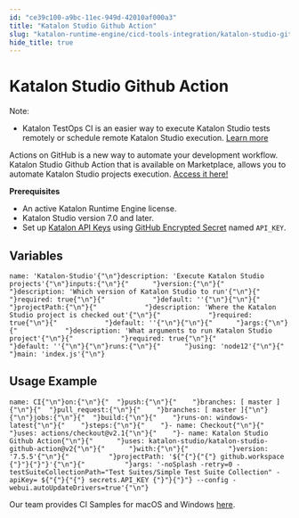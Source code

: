 ```yaml
---
id: "ce39c100-a9bc-11ec-949d-42010af000a3"
title: "Katalon Studio Github Action"
slug: "katalon-runtime-engine/cicd-tools-integration/katalon-studio-github-action"
hide_title: true
---
```


# <a id="id" class="anchor_top_offset"/><a id="ariaid-title1" class="anchor_top_offset"/>Katalon Studio Github Action

<div xmlns="http://www.w3.org/1999/xhtml" className="note note note_note"><span className="note__title">Note:</span> 
  <ul className="ul"><li className="li"><p className="p">Katalon TestOps CI is an easier way to execute Katalon Studio
        tests remotely or schedule remote Katalon Studio execution. <a className="xref j-external-link" href="https://docs.katalon.com/katalon-analytics/docs/kt-remote-execution.html" target="_blank">Learn
          more</a>
      </p></li></ul>
</div>
<p xmlns="http://www.w3.org/1999/xhtml" className="p">Actions on GitHub is a new way to automate your development   workflow. Katalon Studio Github Action that is available on   Marketplace, allows you to automate Katalon Studio projects   execution. <a className="xref j-external-link" href="https://github.com/marketplace/actions/katalon-studio" target="_blank">Access     it here!</a> </p> 
<p xmlns="http://www.w3.org/1999/xhtml" className="p">   <strong className="ph b">Prerequisites</strong> </p> 
<ul xmlns="http://www.w3.org/1999/xhtml" className="ul"><li className="li">An active Katalon Runtime Engine license.</li><li className="li">Katalon Studio version 7.0 and later.</li><li className="li">Set up <a className="xref j-external-link" href="https://docs.katalon.com/katalon-analytics/docs/ka-api-key.html#katalon-api-keys-usage" target="_blank">Katalon       API Keys</a> using <a className="xref j-external-link" href="https://docs.github.com/en/actions/configuring-and-managing-workflows/creating-and-storing-encrypted-secrets" target="_blank">GitHub       Encrypted Secret</a> named <code className="ph codeph">API_KEY</code>.</li></ul> 
    

## <a id="id_1" class="anchor_top_offset"/>Variables

    
              
<pre xmlns="http://www.w3.org/1999/xhtml" className="pre codeblock"><code>name: 'Katalon-Studio'{"\n"}description: 'Execute Katalon Studio projects'{"\n"}inputs:{"\n"}{"      "}version:{"\n"}{"            "}description: 'Which version of Katalon Studio to run'{"\n"}{"            "}required: true{"\n"}{"            "}default: ''{"\n"}{"\n"}{"      "}projectPath:{"\n"}{"            "}description: 'Where the Katalon Studio project is checked out'{"\n"}{"            "}required: true{"\n"}{"            "}default: ''{"\n"}{"\n"}{"      "}args:{"\n"}{"            "}description: 'What arguments to run Katalon Studio project'{"\n"}{"            "}required: true{"\n"}{"            "}default: ''{"\n"}{"\n"}runs:{"\n"}{"      "}using: 'node12'{"\n"}{"      "}main: 'index.js'{"\n"}</code></pre> 
          
  
    

## <a id="id_2" class="anchor_top_offset"/>Usage Example

    
              
<pre xmlns="http://www.w3.org/1999/xhtml" className="pre codeblock"><code>name: CI{"\n"}on:{"\n"}{"  "}push:{"\n"}{"    "}branches: [ master ]{"\n"}{"  "}pull_request:{"\n"}{"    "}branches: [ master ]{"\n"}{"\n"}jobs:{"\n"}{"  "}build:{"\n"}{"    "}runs-on: windows-latest{"\n"}{"    "}steps:{"\n"}{"    "}- name: Checkout{"\n"}{"      "}uses: actions/checkout@v2.1{"\n"}{"    "}- name: Katalon Studio Github Action{"\n"}{"      "}uses: katalon-studio/katalon-studio-github-action@v2{"\n"}{"      "}with:{"\n"}{"          "}version: '7.5.5'{"\n"}{"          "}projectPath: '${"{"}{"{"} github.workspace {"}"}{"}"}'{"\n"}{"          "}args: '-noSplash -retry=0 -testSuiteCollectionPath="Test Suites/Simple Test Suite Collection" -apiKey= ${"{"}{"{"} secrets.API_KEY {"}"}{"}"} --config -webui.autoUpdateDrivers=true'{"\n"}</code></pre> 
            
<p xmlns="http://www.w3.org/1999/xhtml" className="p">Our team provides CI Samples for macOS and Windows <a className="xref j-external-link" href="https://github.com/katalon-studio-samples/ci-samples/tree/master/.github/workflows" target="_blank">here</a>.</p> 
    
  
